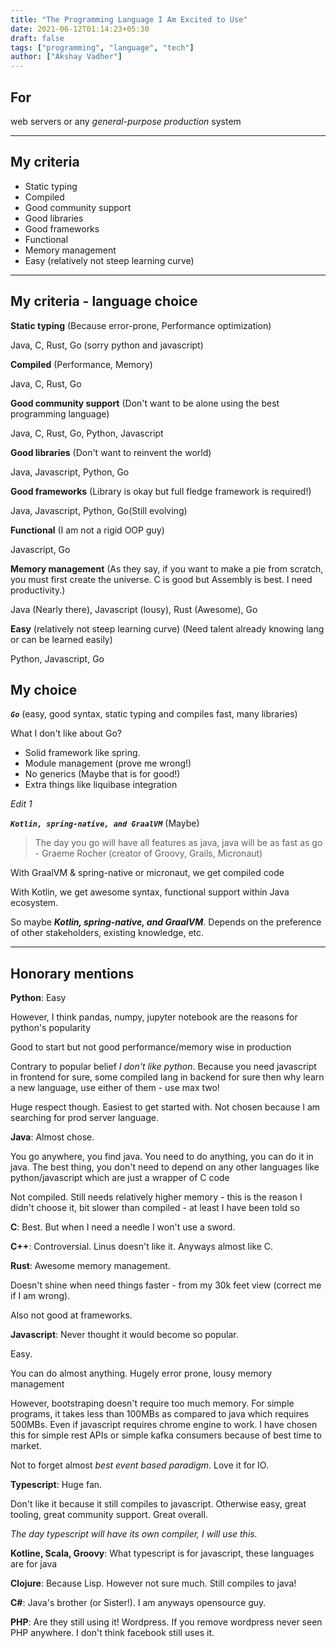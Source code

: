 ```yaml
---
title: "The Programming Language I Am Excited to Use"
date: 2021-06-12T01:14:23+05:30
draft: false
tags: ["programming", "language", "tech"]
author: ["Akshay Vadher"]
---
```

## For 
web servers or any _general-purpose production_ system

---
## My criteria
* Static typing 
* Compiled 
* Good community support 
* Good libraries 
* Good frameworks 
* Functional 
* Memory management 
* Easy (relatively not steep learning curve) 
---
## My criteria - language choice
**Static typing** (Because error-prone, Performance optimization)

Java, C, Rust, Go (sorry python and javascript)

**Compiled** (Performance, Memory)

Java, C, Rust, Go

**Good community support** (Don't want to be alone using the best programming language)

Java, C, Rust, Go, Python, Javascript

**Good libraries** (Don't want to reinvent the world)

Java, Javascript, Python, Go

**Good frameworks** (Library is okay but full fledge framework is required!)

Java, Javascript, Python, Go(Still evolving)

**Functional** (I am not a rigid OOP guy)

Javascript, Go

**Memory management** (As they say, if you want to make a pie from scratch, you must first create the universe. C is good but Assembly is best. I need productivity.)

Java (Nearly there), Javascript (lousy), Rust (Awesome), Go

**Easy** (relatively not steep learning curve) (Need talent already knowing lang or can be learned easily)

Python, Javascript, Go

## My choice
_**`Go`**_ (easy, good syntax, static typing and compiles fast, many libraries)

What I don't like about Go?
* Solid framework like spring. 
* Module management (prove me wrong!) 
* No generics (Maybe that is for good!) 
* Extra things like liquibase integration 

_Edit 1_

_**`Kotlin, spring-native, and GraalVM`**_ (Maybe)
> The day you go will have all features as java, java will be as fast as go - Graeme Rocher (creator of Groovy, Grails, Micronaut)

With GraalVM & spring-native or micronaut, we get compiled code

With Kotlin, we get awesome syntax, functional support within Java ecosystem. 

So maybe **_Kotlin, spring-native, and GraalVM_**. Depends on the preference of other stakeholders, existing knowledge, etc. 
	
---
## Honorary mentions

**Python**: Easy  

However, I think pandas, numpy, jupyter notebook are the reasons for python's popularity

Good to start but not good performance/memory wise in production

Contrary to popular belief _I don't like python_. Because you need javascript in frontend for sure, some compiled lang in backend for sure then why learn a new language, use either of them - use max two!

Huge respect though. Easiest to get started with. Not chosen because I am searching for prod server language.

**Java**: Almost chose.

You go anywhere, you find java. You need to do anything, you can do it in java. The best thing, you don't need to depend on any other languages like python/javascript which are just a wrapper of C code

Not compiled. Still needs relatively higher memory - this is the reason I didn't choose it, bit slower than compiled - at least I have been told so

**C**: Best. But when I need a needle I won't use a sword.

**C++**: Controversial. Linus doesn't like it. Anyways almost like C.

**Rust**: Awesome memory management.

Doesn't shine when need things faster - from my 30k feet view (correct me if I am wrong).

Also not good at frameworks.

**Javascript**: Never thought it would become so popular.

Easy.

You can do almost anything. Hugely error prone, lousy memory management

However, bootstraping doesn't require too much memory. For simple programs, it takes less than 100MBs as compared to java which requires 500MBs. Even if javascript requires chrome engine to work. I have chosen this for simple rest APIs or simple kafka consumers because of best time to market.

Not to forget almost _best event based paradigm_. Love it for IO.  

**Typescript**: Huge fan.

Don't like it because it still compiles to javascript. Otherwise easy, great tooling, great community support. Great overall.

_The day typescript will have its own compiler, I will use this._

**Kotline, Scala, Groovy**: What typescript is for javascript, these languages are for java

**Clojure**: Because Lisp. However not sure much. Still compiles to java!

**C#**: Java's brother (or Sister!). I am anyways opensource guy.

**PHP**: Are they still using it! Wordpress. If you remove wordpress never seen PHP anywhere. I don't think facebook still uses it.

